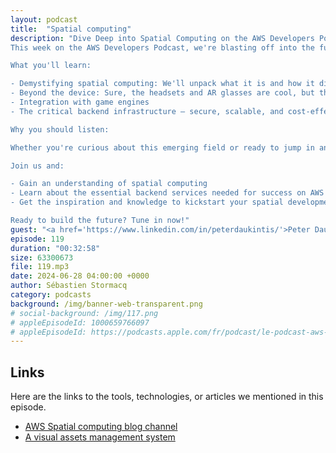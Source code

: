 ```yaml
---
layout: podcast
title:  "Spatial computing"
description: "Dive Deep into Spatial Computing on the AWS Developers Podcast
This week on the AWS Developers Podcast, we're blasting off into the future with a deep dive into spatial computing!

What you'll learn:

- Demystifying spatial computing: We'll unpack what it is and how it differs from traditional mobile development.
- Beyond the device: Sure, the headsets and AR glasses are cool, but that's just the tip of the iceberg. We'll explore the hidden world that powers spatial experiences: 3D object creation, storage, and display
- Integration with game engines
- The critical backend infrastructure – secure, scalable, and cost-effective

Why you should listen:

Whether you're curious about this emerging field or ready to jump in and develop your own spatial app, this episode is your one-stop shop!

Join us and:

- Gain an understanding of spatial computing
- Learn about the essential backend services needed for success on AWS
- Get the inspiration and knowledge to kickstart your spatial development journey

Ready to build the future? Tune in now!"
guest: "<a href='https://www.linkedin.com/in/peterdaukintis/'>Peter Daukintis</a>, Principal Prototyper, AWS"
episode: 119
duration: "00:32:58" 
size: 63300673
file: 119.mp3
date: 2024-06-28 04:00:00 +0000
author: Sébastien Stormacq
category: podcasts
background: /img/banner-web-transparent.png
# social-background: /img/117.png
# appleEpisodeId: 1000659766097
# appleEpisodeId: https://podcasts.apple.com/fr/podcast/le-podcast-aws-en-français/id1452118442
---
```



## Links

Here are the links to the tools, technologies, or articles we mentioned in this episode.

- [AWS Spatial computing blog channel](https://aws.amazon.com/blogs/spatial/)
- [A visual assets management system](https://aws.amazon.com/blogs/spatial/visual-asset-management-system-2-0-release/)